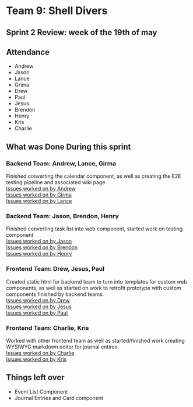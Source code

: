 # Team 9: Shell Divers
## Sprint 2 Review: week of the 19th of may


## Attendance

- Andrew
- Jason
- Lance
- Grima
- Drew
- Paul
- Jesus
- Brendon
- Henry
- Kris
- Charlie


## What was Done During this sprint

### Backend Team: Andrew, Lance, Girma 
Finished converting the calendar component, as well as creating the E2E testing pipeline and associated wiki page \
[Issues worked on by Andrew](https://github.com/orgs/cse110-sp24-group9/projects/2/views/6?filterQuery=assignee%3Aandrewcomputsci2019) \
[Issues worked on by Girma](https://github.com/orgs/cse110-sp24-group9/projects/2/views/6?filterQuery=assignee%3A%22gir-ma%22) \
[Issues worked on by Lance](https://github.com/orgs/cse110-sp24-group9/projects/2/views/6?filterQuery=assignee%3Athelancetran)

### Backend Team: Jason, Brendon, Henry
Finished converting task list into web component, started work on testing component \
[Issues worked on by Jason](https://github.com/orgs/cse110-sp24-group9/projects/2/views/6?filterQuery=assignee%3A%22jason-boenjamin%22) \
[Issues worked on by Brendon](https://github.com/orgs/cse110-sp24-group9/projects/2/views/6?filterQuery=assignee%3A%22Brendon-He%22) \
[Issues worked on by Henry](https://github.com/orgs/cse110-sp24-group9/projects/2/views/6?filterQuery=assignee%3Ahenrytiet)


### Frontend Team: Drew, Jesus, Paul
Created static html for backend team to turn into templates for custom web components, as well as started on work to 
retrofit prototype with custom components finished by backend teams. \
[Issues worked on by Drew](https://github.com/orgs/cse110-sp24-group9/projects/2/views/6?filterQuery=assignee%3Adrewlar) \
[Issues worked on by Jesus](https://github.com/orgs/cse110-sp24-group9/projects/2/views/6?filterQuery=assignee%3Ajag039) \
[Issues worked on by Paul](https://github.com/orgs/cse110-sp24-group9/projects/2/views/6?filterQuery=assignee%3AGr33nCamper)

### Frontend Team: Charlie, Kris
Worked with other frontend team as well as started/finished work creating WYSIWYG markdown editor for journal entires. \
[Issues worked on by Charlie](https://github.com/orgs/cse110-sp24-group9/projects/2/views/6?filterQuery=assignee%3AChar1iee) \
[Issues worked on by Kris](https://github.com/orgs/cse110-sp24-group9/projects/2/views/6?filterQuery=assignee%3AKriiiiss)


## Things left over

- Event List Component
- Journal Entries and Card component